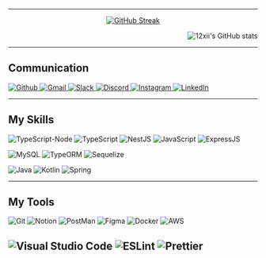 <div align="center" >

---



[![GitHub Streak](https://streak-stats.demolab.com?user=12xii&theme=prussian&hide_border=true&date_format=M%20j%5B%2C%20Y%5D&card_width=700)](https://git.io/streak-stats)

</div>

<div align="right">
  
![12xii's GitHub stats](https://github-readme-stats.vercel.app/api?username=12xii&show_icons=true&theme=tokyonight)

</div>

<div align="left">

---

<h2>Communication</h2>

<a href="https://github.com/12xii">

![Github](https://img.shields.io/badge/GitHub-100000?style=for-the-badge&logo=github&logoColor=white)
</a> 
<a href="mailto:ur12xii@gmail.com"> 
![Gmail](https://img.shields.io/badge/Gmail-D14836?style=for-the-badge&logo=gmail&logoColor=white)
![Slack](https://img.shields.io/badge/Slack-4A154B?style=for-the-badge&logo=slack&logoColor=white)
![Discord](https://img.shields.io/badge/Discord-7289DA?style=for-the-badge&logo=discord&logoColor=white)
<a href = "https://instagram.com/yu.so._">
![Instagram](https://img.shields.io/badge/Instagram-E4405F?style=for-the-badge&logo=instagram&logoColor=white) </a> <a href="https://www.linkedin.com/in/%EB%82%98%ED%98%84-%EC%9C%A0-75b9a2270/">
![LinkedIn](https://img.shields.io/badge/LinkedIn-0077B5?style=for-the-badge&logo=linkedin&logoColor=white) </a>

---

<h2>My Skills</h2>

![TypeScript-Node](https://img.shields.io/badge/ts--node-3178C6?style=for-the-badge&logo=ts-node&logoColor=white)
![TypeScript](https://img.shields.io/badge/TypeScript-007ACC?style=for-the-badge&logo=typescript&logoColor=white)
![NestJS](https://img.shields.io/badge/NestJS-E4405F?style=for-the-badge&logo=nestjs&logoColor=white)
![JavaScript](https://img.shields.io/badge/JavaScript-F7DF1E?style=for-the-badge&logo=JavaScript&logoColor=white)
![ExpressJS](https://img.shields.io/badge/Express.js-404D59?style=for-the-badge)

![MySQL](https://img.shields.io/badge/MySQL-00000F?style=for-the-badge&logo=mysql&logoColor=white)
![TypeORM](https://img.shields.io/badge/TypeORM-323330?style=for-the-badge&logo=typeorm&logoColor=white)
![Sequelize](https://img.shields.io/badge/sequelize-323330?style=for-the-badge&logo=sequelize&logoColor=blue)

![Java](https://img.shields.io/badge/Java-ED8B00?style=for-the-badge&logo=openjdk&logoColor=white)
![Kotlin](https://img.shields.io/badge/Kotlin-0095D5?&style=for-the-badge&logo=kotlin&logoColor=white)
![Spring](https://img.shields.io/badge/Spring-6DB33F?style=for-the-badge&logo=spring&logoColor=white)

---

<h2>My Tools</h2>

![Git](https://img.shields.io/badge/GIT-E44C30?style=for-the-badge&logo=git&logoColor=white)
![Notion](https://img.shields.io/badge/Notion-000000?style=for-the-badge&logo=notion&logoColor=white)
![PostMan](https://img.shields.io/badge/Postman-FF6C37?style=for-the-badge&logo=postman&logoColor=white)
![Figma](https://img.shields.io/badge/Figma-F24E1E?style=for-the-badge&logo=figma&logoColor=white)
![Docker](https://img.shields.io/badge/docker-%230db7ed.svg?style=for-the-badge&logo=docker&logoColor=white)
![AWS](https://img.shields.io/badge/Amazon_AWS-232F3E?style=for-the-badge&logo=amazon-aws&logoColor=white)


![Visual Studio Code](https://img.shields.io/badge/Visual_Studio_Code-0078D4?style=for-the-badge&logo=visual%20studio%20code&logoColor=white)
![ESLint](https://img.shields.io/badge/eslint-3A33D1?style=for-the-badge&logo=eslint&logoColor=white)
![Prettier](https://img.shields.io/badge/prettier-1A2C34?style=for-the-badge&logo=prettier&logoColor=F7BA3E)
---

</div>
